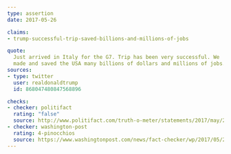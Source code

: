 ```yaml
---
type: assertion
date: 2017-05-26

claims:
- trump-successful-trip-saved-billions-and-millions-of-jobs

quote:
  Just arrived in Italy for the G7. Trip has been very successful. We
  made and saved the USA many billions of dollars and millions of jobs.
sources:
- type: twitter
  user: realdonaldtrump
  id: 868047480847568896

checks:
- checker: politifact
  rating: "false"
  source: http://www.politifact.com/truth-o-meter/statements/2017/may/26/donald-trump/did-donald-trumps-trip-create-or-save-millions-job/
- checker: washington-post
  rating: 4-pinocchios
  source: https://www.washingtonpost.com/news/fact-checker/wp/2017/05/26/president-trumps-claim-that-hes-already-saved-millions-of-jobs-on-his-foreign-trip/
---
```

